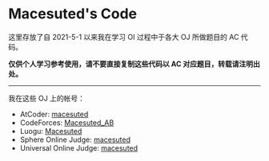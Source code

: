 # Macesuted's Code

这里存放了自 2021-5-1 以来我在学习 OI 过程中于各大 OJ 所做题目的 AC 代码。

**仅供个人学习参考使用，请不要直接复制这些代码以 AC 对应题目，转载请注明出处。**

---

我在这些 OJ 上的帐号：

- AtCoder: [macesuted](https://atcoder.jp/users/macesuted)
- CodeForces: [Macesuted_AB](https://codeforces.com/profile/Macesuted_AB)
- Luogu: [Macesuted](https://www.luogu.com.cn/user/98482)
- Sphere Online Judge: [macesuted](https://www.spoj.com/users/macesuted/)
- Universal Online Judge: [macesuted](https://uoj.ac/user/profile/macesuted)
